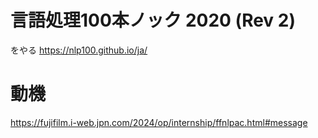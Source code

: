 # 言語処理100本ノック 2020 (Rev 2)
をやる
https://nlp100.github.io/ja/

# 動機
https://fujifilm.i-web.jpn.com/2024/op/internship/ffnlpac.html#message
